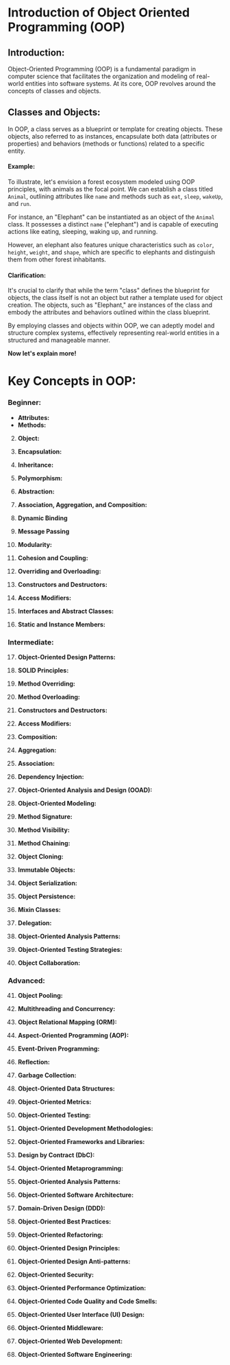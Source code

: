 # Introduction of Object Oriented Programming (OOP)

## Introduction:

Object-Oriented Programming (OOP) is a fundamental paradigm in computer science that facilitates the organization and modeling of real-world entities into software systems. At its core, OOP revolves around the concepts of classes and objects.

## Classes and Objects:

In OOP, a class serves as a blueprint or template for creating objects. These objects, also referred to as instances, encapsulate both data (attributes or properties) and behaviors (methods or functions) related to a specific entity.

#### Example:

To illustrate, let's envision a forest ecosystem modeled using OOP principles, with animals as the focal point. We can establish a class titled `Animal`, outlining attributes like `name` and methods such as `eat`, `sleep`, `wakeUp`, and `run`.

For instance, an "Elephant" can be instantiated as an object of the `Animal` class. It possesses a distinct `name` ("elephant") and is capable of executing actions like eating, sleeping, waking up, and running.

However, an elephant also features unique characteristics such as `color`, `height`, `weight`, and `shape`, which are specific to elephants and distinguish them from other forest inhabitants.

#### Clarification:

It's crucial to clarify that while the term "class" defines the blueprint for objects, the class itself is not an object but rather a template used for object creation. The objects, such as "Elephant," are instances of the class and embody the attributes and behaviors outlined within the class blueprint.

By employing classes and objects within OOP, we can adeptly model and structure complex systems, effectively representing real-world entities in a structured and manageable manner.

**Now let's explain more!**

# Key Concepts in OOP:


### Beginner:

   - **Attributes:**
   - **Methods:**

2. **Object:**

3. **Encapsulation:**

4. **Inheritance:**

5. **Polymorphism:**

6. **Abstraction:**

7. **Association, Aggregation, and Composition:**

8. **Dynamic Binding**

9. **Message Passing**

10. **Modularity:**

11. **Cohesion and Coupling:**

12. **Overriding and Overloading:**

13. **Constructors and Destructors:**

14. **Access Modifiers:**

15. **Interfaces and Abstract Classes:**

16. **Static and Instance Members:**

### Intermediate:

17. **Object-Oriented Design Patterns:**

18. **SOLID Principles:**

19. **Method Overriding:**

20. **Method Overloading:**

21. **Constructors and Destructors:**

22. **Access Modifiers:**

23. **Composition:**

24. **Aggregation:**

25. **Association:**

26. **Dependency Injection:**

27. **Object-Oriented Analysis and Design (OOAD):**

28. **Object-Oriented Modeling:**

29. **Method Signature:**

30. **Method Visibility:**

31. **Method Chaining:**

32. **Object Cloning:**

33. **Immutable Objects:**

34. **Object Serialization:**

35. **Object Persistence:**

36. **Mixin Classes:**

37. **Delegation:** 

38. **Object-Oriented Analysis Patterns:**

39. **Object-Oriented Testing Strategies:** 

40. **Object Collaboration:** 

### Advanced:

41. **Object Pooling:**

42. **Multithreading and Concurrency:**

43. **Object Relational Mapping (ORM):**

44. **Aspect-Oriented Programming (AOP):**

45. **Event-Driven Programming:**

46. **Reflection:**

47. **Garbage Collection:**

48. **Object-Oriented Data Structures:**

49. **Object-Oriented Metrics:**

50. **Object-Oriented Testing:**

51. **Object-Oriented Development Methodologies:**

52. **Object-Oriented Frameworks and Libraries:**

53. **Design by Contract (DbC):**

54. **Object-Oriented Metaprogramming:**

55. **Object-Oriented Analysis Patterns:**

56. **Object-Oriented Software Architecture:**

57. **Domain-Driven Design (DDD):**

58. **Object-Oriented Best Practices:**

59. **Object-Oriented Refactoring:**

60. **Object-Oriented Design Principles:**

61. **Object-Oriented Design Anti-patterns:**

62. **Object-Oriented Security:**

63. **Object-Oriented Performance Optimization:**

64. **Object-Oriented Code Quality and Code Smells:**

65. **Object-Oriented User Interface (UI) Design:**

66. **Object-Oriented Middleware:**

67. **Object-Oriented Web Development:**

68. **Object-Oriented Software Engineering:**
